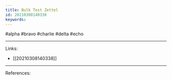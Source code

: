 ```yaml
---
title: Bulk Test Zettel
id: 20210308140338
keywords:
---
```

#alpha #bravo #charlie #delta #echo

---
Links:

- [[20210308140338]]

---
References:
